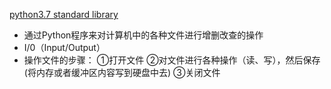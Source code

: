 [python3.7 standard library](https://docs.python.org/3.7/library/)
- 通过Python程序来对计算机中的各种文件进行增删改查的操作
- I/0（Input/Output）
- 操作文件的步骤：
    ①打开文件
    ②对文件进行各种操作（读、写），然后保存(将内存或者缓冲区内容写到硬盘中去)
    ③关闭文件
